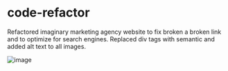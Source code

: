 # code-refactor
  Refactored imaginary marketing agency website to fix broken a broken link and to 
  optimize for search engines. Replaced div tags with semantic and added alt text to all images. 


![image](https://user-images.githubusercontent.com/79459222/111782998-1a217300-8890-11eb-814f-abb805517a5f.png)

